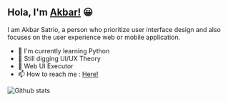 ## Hola, I'm [Akbar!](https://akbarsatrio.com) 😀

I am Akbar Satrio, a person who prioritize user interface design and also focuses on the user experience web or mobile application.
- 🐍 I'm currently learning Python
- 🎨 Still digging UI/UX Theory
- 🧐 Web UI Executor
- 📫 How to reach me : [Here!](mailto:hi@akbarsatrio.com)

![Github stats](https://github-readme-stats.vercel.app/api?username=akbarsatrio&theme=vue&show_icons=true&count_private=true&bg_color=f7fafc)
